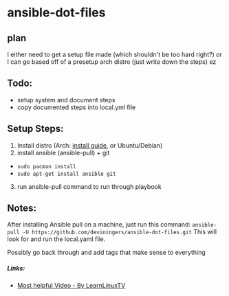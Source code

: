 # ansible-dot-files
## plan
I either need to get a setup file made (which shouldn't be too hard right?)
or I can go based off of a presetup arch distro (just write down the steps) ez

## Todo:
- setup system and document steps
- copy documented steps into local.yml file

## Setup Steps:
1. Install distro (Arch: [install guide](https://wiki.archlinux.org/title/Installation_guide), or Ubuntu/Debian)
2. install ansible (ansible-pull) + git
- `sudo pacman install `
- `sudo apt-get install ansible git`
3. run ansible-pull command to run through playbook

## Notes:
After installing Ansible pull on a machine, just run this command:
`ansible-pull -U https://github.com/deviningers/ansible-dot-files.git`
This will look for and run the local.yaml file.

Possibly go back through and add tags that make sense to everything


##### Links:
- [Most helpful Video - By LearnLinuxTV](https://youtu.be/gIDywsGBqf4)
